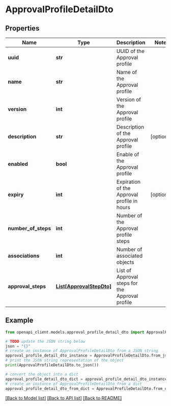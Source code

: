 # ApprovalProfileDetailDto


## Properties

Name | Type | Description | Notes
------------ | ------------- | ------------- | -------------
**uuid** | **str** | UUID of the Approval profile | 
**name** | **str** | Name of the Approval profile | 
**version** | **int** | Version of the Approval profile | 
**description** | **str** | Description of the Approval profile | [optional] 
**enabled** | **bool** | Enable of the Approval profile | 
**expiry** | **int** | Expiration of the Approval profile in hours | [optional] 
**number_of_steps** | **int** | Number of the Approval profile steps | 
**associations** | **int** | Number of associated objects | 
**approval_steps** | [**List[ApprovalStepDto]**](ApprovalStepDto.md) | List of Approval steps for the Approval profile | 

## Example

```python
from openapi_client.models.approval_profile_detail_dto import ApprovalProfileDetailDto

# TODO update the JSON string below
json = "{}"
# create an instance of ApprovalProfileDetailDto from a JSON string
approval_profile_detail_dto_instance = ApprovalProfileDetailDto.from_json(json)
# print the JSON string representation of the object
print(ApprovalProfileDetailDto.to_json())

# convert the object into a dict
approval_profile_detail_dto_dict = approval_profile_detail_dto_instance.to_dict()
# create an instance of ApprovalProfileDetailDto from a dict
approval_profile_detail_dto_from_dict = ApprovalProfileDetailDto.from_dict(approval_profile_detail_dto_dict)
```
[[Back to Model list]](../README.md#documentation-for-models) [[Back to API list]](../README.md#documentation-for-api-endpoints) [[Back to README]](../README.md)


